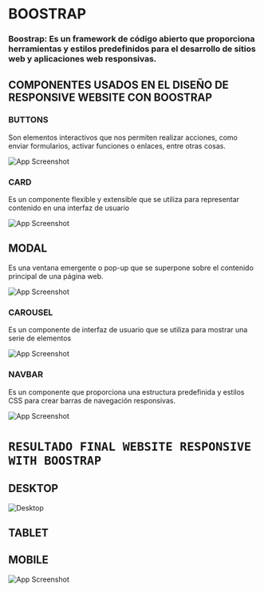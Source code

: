 # BOOSTRAP


### **Boostrap:** Es un framework de código abierto que proporciona herramientas y estilos predefinidos para el desarrollo de sitios web y aplicaciones web responsivas.

## COMPONENTES USADOS EN EL DISEÑO DE RESPONSIVE WEBSITE CON BOOSTRAP

### BUTTONS 
Son elementos interactivos que nos permiten realizar acciones, como enviar formularios, activar funciones o enlaces, entre otras cosas. 

![App Screenshot](https://i.ibb.co/CJBQbt8/buttons.gif)
### CARD

Es un componente flexible y extensible que se utiliza para representar contenido en una interfaz de usuario

![App Screenshot](https://i.ibb.co/vw4pLmf/card.gif)

## MODAL
Es una ventana emergente o pop-up que se superpone sobre el contenido principal de una página web.

![App Screenshot](https://i.ibb.co/9bn9x0y/modal2.gif)

### CAROUSEL
Es un componente de interfaz de usuario que se utiliza para mostrar una serie de elementos 

![App Screenshot](https://i.ibb.co/zfcxKdK/CARROUSEL.gif)

### NAVBAR
Es un componente que proporciona una estructura predefinida y estilos CSS para crear barras de navegación responsivas.

![App Screenshot](https://i.ibb.co/6XG4997/Navbar.gif)



# `RESULTADO FINAL WEBSITE RESPONSIVE WITH BOOSTRAP`  


## DESKTOP

![Desktop](https://i.ibb.co/GMvxLrN/Mi-V-deo.gif)

## TABLET

## MOBILE




![App Screenshot](https://i.ibb.co/CQjTbt6/tablet.gif)
